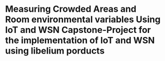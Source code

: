 # Measuring Crowded Areas and Room environmental variables Using IoT and WSN Capstone-Project for the implementation of IoT and WSN using libelium porducts





